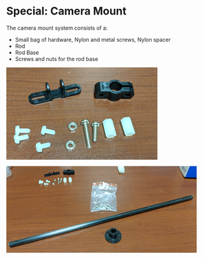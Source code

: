 # Special: Camera Mount

The camera mount system consists of a:

* Small bag of hardware, Nylon and metal screws, Nylon spacer 
* Rod
* Rod Base 
* Screws and nuts for the rod base

![](../../../../.gitbook/assets/IMG_20171221_134543.png)

![](../../../../.gitbook/assets/IMG_20171221_134628.png)

